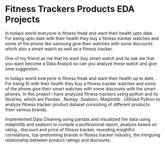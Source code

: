 # Fitness Trackers Products EDA Projects

In todays world everyone is fitness freak and want their health upto date . For being upto date with their health they buy a fitness tracker watches and some of the phone like samsung give their watches with some discounts which also a smart watch as well as a fitness tracker. 

One of my friend as me that he want buy smart watch and he ask me that you want become a Data Analyst so can you analyze these watch and give ome suggestion.

In todays world everyone is fitness freak and want their health up to date . For being fit with their health they buy a fitness tracker watches and some of the phone give their smart watches with some discounts with the smart phones. In this project i have analyzed fitness trackers using python and its libraries, which are Pandas , Numpy ,Seaborn, Matplotlib . Utilized Python to analyze fitness tracker product dataset consisting of different products from various brands. 

Implemented Data Cleaning using pandas and visualized the data using matplotlib and seaborn to compile a professional report, analysis based on rating , discount and price of fitness tracker, revealing insightful correlations, top-preforming brands in fitness tracker industry, the intriguing relationship between product ratings and discounts.
